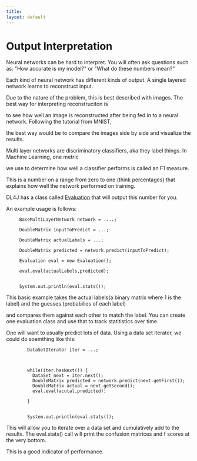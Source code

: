 ```yaml
---
title: 
layout: default
---
```



Output Interpretation
=====================================


Neural networks can be hard to interpret. You will often ask questions such as: "How accurate is my model?" or "What do these numbers mean?"


Each kind of neural network has different kinds of output. A single layered network learns to reconstruct input.

Due to the nature of the problem, this is best described with images. The best way for interpreting reconstruciton is

to see how well an image is reconstructed after being fed in to a neural network. Following the tutorial from MNIST,

the best way would be to compare the images side by side and visualize the results.

Multi layer networks are discriminatory classifiers, aka they label things. In Machine Learning, one metric 

we use to determine how well a classifier performs is called an F1 measure. 

This is a number on a range from zero to one (think percentages) that explains how well the network performed on training.

DL4J has a class called [Evaluation](../doc/org/deeplearning4j/eval/Evaluation.html) that will output this number for you.

An example usage is follows:

         
         BaseMultiLayerNetwork network = ....;

         DoubleMatrix inputToPredict = ...;

         DoubleMatrix actualLabels = ...;

         DoubleMatrix predicted = network.predict(inputToPredict);

         Evaluation eval = new Evaluation();

         eval.eval(actualLabels,predicted);


         System.out.println(eval.stats());



This basic example takes the actual labels(a binary matrix where 1 is the label) and the guesses (probabilies of each label)

and compares them against each other to match the label. You can create one evaluation class and use that to track statitistics over time.

One will want to usually predict lots of data. Using a data set iterator, we could do soemthing like this:



            DataSetIterator iter = ...;



            while(iter.hasNext()) {
              DataSet next = iter.next();
              DoubleMatrix predicted = network.predict(next.getFirst());
              DoubleMatrix actual = next.getSecond();
              eval.eval(acutal,predicted);

            }


            System.out.println(eval.stats());



This will allow you to iterate over a data set and cumulatively add to the results. The eval.stats() call will print the confusion matrices and f scores at the very bottom.

This is a good indicator of performance.


